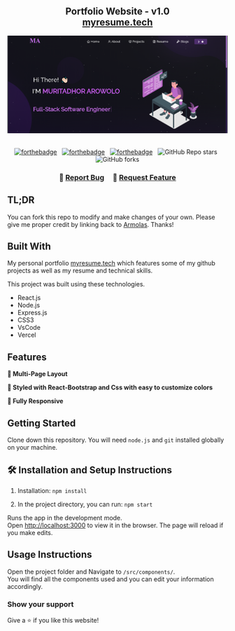 <h2 align="center">
  Portfolio Website - v1.0<br/>
  <a href="https://armolasportfolio.netlify.app/" target="_blank">myresume.tech</a>
</h2>
<div align="center">
  <img alt="Demo" src="./Images/portfolio_website.png" />
</div>

<br/>

<center>

[![forthebadge](https://forthebadge.com/images/badges/built-with-love.svg)](https://forthebadge.com) &nbsp;
[![forthebadge](https://forthebadge.com/images/badges/made-with-javascript.svg)](https://forthebadge.com) &nbsp;
[![forthebadge](https://forthebadge.com/images/badges/open-source.svg)](https://forthebadge.com) &nbsp;
![GitHub Repo stars](https://img.shields.io/github/stars/Armolas/Portfolio?color=red&logo=github&style=for-the-badge) &nbsp;
![GitHub forks](https://img.shields.io/github/forks/Armolas/Portfolio?color=red&logo=github&style=for-the-badge)

</center>

<h3 align="center">
    🔹
    <a href="https://github.com/Armolas/Portfolio/issues">Report Bug</a> &nbsp; &nbsp;
    🔹
    <a href="https://github.com/Armolas/Portfolio/issues">Request Feature</a>
</h3>

## TL;DR

You can fork this repo to modify and make changes of your own. Please give me proper credit by linking back to [Armolas](https://github.com/Armolas/Portfolio). Thanks!

## Built With

My personal portfolio <a href="https://armolasportfolio.netlify.app/" target="_blank">myresume.tech</a> which features some of my github projects as well as my resume and technical skills.<br/>

This project was built using these technologies.

- React.js
- Node.js
- Express.js
- CSS3
- VsCode
- Vercel

## Features

**📖 Multi-Page Layout**

**🎨 Styled with React-Bootstrap and Css with easy to customize colors**

**📱 Fully Responsive**

## Getting Started

Clone down this repository. You will need `node.js` and `git` installed globally on your machine.

## 🛠 Installation and Setup Instructions

1. Installation: `npm install`

2. In the project directory, you can run: `npm start`

Runs the app in the development mode.\
Open [http://localhost:3000](http://localhost:3000) to view it in the browser.
The page will reload if you make edits.

## Usage Instructions

Open the project folder and Navigate to `/src/components/`. <br/>
You will find all the components used and you can edit your information accordingly.

### Show your support

Give a ⭐ if you like this website!

<!-- <a href="" target="_blank"><img src="https://cdn.buymeacoffee.com/buttons/v2/default-violet.png" alt="Buy Me A Coffee" height= "60px" width= "217px" ></a> -->
